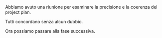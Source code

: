 Abbiamo avuto una riunione per esaminare la precisione e la coerenza del project plan. 

Tutti concordano senza alcun dubbio. 

Ora possiamo passare alla fase successiva.

